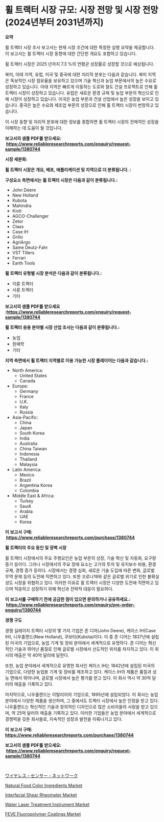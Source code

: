 <p><h1>휠 트랙터 시장 규모: 시장 전망 및 시장 전망 (2024년부터 2031년까지)</h1></p><p><strong>요약</strong></p>
<p><p>휠 트랙터 시장 조사 보고서는 현재 시장 조건에 대한 특정한 실행 요약을 제공합니다. 이 보고서는 휠 트랙터 시장 동향에 대한 간단한 개요도 포함하고 있습니다. </p><p>휠 트랙터 시장은 2025 년까지 7.3 %의 연평균 성장률로 성장할 것으로 예상됩니다. </p><p>북미, 아태 지역, 유럽, 미국 및 중국에 대한 지리적 분포는 다음과 같습니다. 북미 지역은 독보적인 시장 점유율을 보유하고 있으며 기술 혁신과 농업 부문에서의 높은 수요로 성장하고 있습니다. 아태 지역은 빠르게 이동하는 도로와 철도 건설 프로젝트로 인해 휠 트랙터 시장이 성장하고 있습니다. 유럽은 새로운 환경 규제 및 농업 부문의 혁신으로 인해 시장이 성장하고 있습니다. 미국은 농업 부문과 건설 산업에서 높은 성장을 보이고 있습니다. 중국은 높은 수요와 제조업 부문의 성장으로 인해 휠 트랙터 시장이 번창하고 있습니다. </p><p>이 시장 동향 및 지리적 분포에 대한 정보를 종합하면 휠 트랙터 시장의 전체적인 성장을 이해하는 데 도움이 될 것입니다.</p></p>
<p><strong>보고서의 샘플 PDF를 받으세요: &nbsp;<a href="https://www.reliableresearchreports.com/enquiry/request-sample/1380744">https://www.reliableresearchreports.com/enquiry/request-sample/1380744</a></strong></p>
<p><strong>시장 세분화:</strong></p>
<p><strong> 휠 트랙터 시장은 개요, 배포, 애플리케이션 및 지역으로 더 분류됩니다. :</strong></p>
<p><strong>구성요소 측면에서는 휠 트랙터 시장은 다음과 같이 분류됩니다.:</strong></p>
<p><ul><li>John Deere</li><li>New Holland</li><li>Kubota</li><li>Mahindra</li><li>Kioti</li><li>AGCO-Challenger</li><li>Zetor</li><li>Claas</li><li>Case IH</li><li>Grillo</li><li>AgriArgo</li><li>Same Deutz-Fahr</li><li>VST Tillers</li><li>Ferrari</li><li>Earth Tools</li></ul></p>
<p><strong> 휠 트랙터 유형별 시장 분석은 다음과 같이 분류됩니다.:</strong></p>
<p><ul><li>이륜 트랙터</li><li>사륜 트랙터</li><li>기타</li></ul></p>
<p><strong>보고서의 샘플 PDF를 받으세요 :<a href="https://www.reliableresearchreports.com/enquiry/request-sample/1380744">https://www.reliableresearchreports.com/enquiry/request-sample/1380744</a></strong></p>
<p><strong> 휠 트랙터 응용 분야별 시장 산업 조사는 다음과 같이 분류됩니다.:</strong></p>
<p><ul><li>농업</li><li>원예학</li><li>기타</li></ul></p>
<p><strong>지역 측면에서 휠 트랙터 지역별로 이용 가능한 시장 플레이어는 다음과 같습니다.:</strong></p>
<p><ul>
    <li>
        North America:
        <ul>
            <li>United States</li>
            <li>Canada</li>
        </ul>
    </li>
    <li>
        Europe:
        <ul>
            <li>Germany</li>
            <li>France</li>
            <li>U.K.</li>
            <li>Italy</li>
            <li>Russia</li>
        </ul>
    </li>
    <li>
        Asia-Pacific:
        <ul>
            <li>China</li>
            <li>Japan</li>
            <li>South Korea</li>
            <li>India</li>
            <li>Australia</li>
            <li>China Taiwan</li>
            <li>Indonesia</li>
            <li>Thailand</li>
            <li>Malaysia</li>
        </ul>
    </li>
    <li>
        Latin America:
        <ul>
            <li>Mexico</li>
            <li>Brazil</li>
            <li>Argentina Korea</li>
            <li>Colombia</li>
        </ul>
    </li>
    <li>
        Middle East & Africa:
        <ul>
            <li>Turkey</li>
            <li>Saudi</li>
            <li>Arabia</li>
            <li>UAE</li>
            <li>Korea</li>
        </ul>
    </li>
    </ul></p>
<p><strong>이 보고서 구매: &nbsp;<a href="https://www.reliableresearchreports.com/purchase/1380744">https://www.reliableresearchreports.com/purchase/1380744</a></strong></p>
<p><strong>휠 트랙터의 주요 동인 및 장벽 시장</strong></p>
<p><p>휠 트랙터 시장에서의 주요 주행요인은 농업 부문의 성장, 기술 혁신 및 자동화, 요구량 증가 등이다. 그러나 시장에서의 주요 장애 요소는 고가의 투자 및 유지보수 비용, 환경 규제, 경쟁 증가 등이다. 시장에서는 경쟁 심화, 새로운 기술 도입에 따른 변화, 글로벌 무역 문제 등의 도전에 직면하고 있다. 또한 코로나19와 같은 글로벌 위기로 인한 불확실성도 시장을 위협하고 있다. 이러한 이유로 휠 트랙터 시장은 다양한 도전에 직면하고 있으며 적응하고 성장하기 위해 혁신과 전략적 대응이 필요하다.</p></p>
<p><strong>이 보고서를 구매하기 전에 궁금한 점이 있으면 문의하거나 공유하세요.: &nbsp;<a href="https://www.reliableresearchreports.com/enquiry/pre-order-enquiry/1380744">https://www.reliableresearchreports.com/enquiry/pre-order-enquiry/1380744</a></strong></p>
<p><strong>경쟁 구도</strong></p>
<p><p>경쟁 실레이지 트랙터 시장의 몇 가지 기업은 존 디어(John Deere), 케이스 IH(Case IH), 니우홀랜드(New Holland), 쿠보타(Kubota)이다. 이 중 존 디어는 1837년에 설립된 미국의 기업으로, 농업 기계 및 장비 분야에서 세계적으로 유명하다. 존 디어는 혁신적인 기술과 뛰어난 품질로 인해 글로벌 시장에서 선도적인 위치를 차지하고 있다. 이 회사의 매출은 약 40억 달러에 달한다.</p><p>또한, 농업 분야에서 세계적으로 유명한 회사인 케이스 IH는 1842년에 설립된 미국의 기업으로, 다양한 농업용 기계 및 장비를 제조하고 있다. 케이스 IH의 제품은 품질과 성능 면에서 뛰어나며, 글로벌 시장에서 높은 평가를 받고 있다. 이 회사 역시 약 30억 달러의 매출을 기록하고 있다.</p><p>마지막으로, 니우홀랜드는 이탈리아의 기업으로, 1895년에 설립되었다. 이 회사는 농업 분야에서 다양한 제품을 생산하며, 그 중에서도 트랙터 시장에서 높은 인정을 받고 있다. 니우홀랜드는 혁신적인 기술과 창의적인 디자인으로 많은 소비자들의 사랑을 받고 있으며, 약 25억 달러의 매출을 기록하고 있다. 이러한 기업들은 농업 분야에서 세계적으로 경쟁력을 갖춘 회사들로, 지속적인 성장과 발전을 이뤄나가고 있다.</p></p>
<p><strong>이 보고서 구매: &nbsp; <a href="https://www.reliableresearchreports.com/purchase/1380744">https://www.reliableresearchreports.com/purchase/1380744</a></strong></p>
<p><strong>보고서의 샘플 PDF를 받으세요: &nbsp;<a href="https://www.reliableresearchreports.com/enquiry/request-sample/1380744">https://www.reliableresearchreports.com/enquiry/request-sample/1380744</a></strong><strong></strong></p>
<p>&nbsp;</p>
<p><p><a href="https://github.com/joaejkdzgyljvo6/Market-Research-Report-List-1/blob/main/2562341193207.md">ワイヤレス・センサー・ネットワーク</a></p><p><a href="https://view.publitas.com/reportprime-1/natural-food-color-ingredients-market-challenges-opportunities-and-growth-drivers-and-major-market-players-forecasted-for-period-from-2024-2031/">Natural Food Color Ingredients Market</a></p><p><a href="https://issuu.com/reportprime-2/docs/interfacial-shear-rheometer-market-size-2030.pptx">Interfacial Shear Rheometer Market</a></p><p><a href="https://zircon-bluebell-299.notion.site/Water-Laser-Treatment-Instrument-Market-Provides-a-Comprehensive-Analysis-Including-a-Macro-Overview-504bb6c9ee534602a580ff44f1466e8e">Water Laser Treatment Instrument Market</a></p><p><a href="https://github.com/lylyparadise/Market-Research-Report-List-2/blob/main/feve-fluoropolymer-coatings-market.md">FEVE Fluoropolymer Coatings Market</a></p></p>